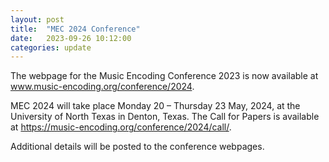 ```yaml
---
layout: post
title:  "MEC 2024 Conference"
date:   2023-09-26 10:12:00
categories: update
---
```

The webpage for the Music Encoding Conference 2023 is now available at <a href="http://music-encoding.org/conference/2024">www.music-encoding.org/conference/2024</a>.

MEC 2024 will take place Monday 20 – Thursday 23 May, 2024, at the University of North Texas in Denton, Texas. The Call for Papers is available at <a href="https://music-encoding.org/conference/2024/call/">https://music-encoding.org/conference/2024/call/</a>.

Additional details will be posted to the conference webpages.
